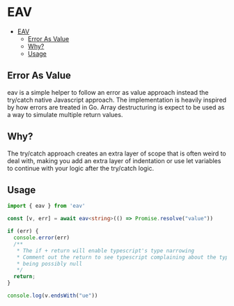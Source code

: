 # EAV

<!--toc:start-->
- [EAV](#eav)
  - [Error As Value](#error-as-value)
  - [Why?](#why)
  - [Usage](#usage)
<!--toc:end-->

## Error As Value

eav is a simple helper to follow an error as value approach instead the try/catch native Javascript approach.
The implementation is heavily inspired by how errors are treated in Go.
Array destructuring is expect to be used as a way to simulate multiple return values.

## Why?

The try/catch approach creates an extra layer of scope that is often weird to deal with, making you add an extra
layer of indentation or use let variables to continue with your logic after the try/catch logic.

## Usage

```Typescript
import { eav } from 'eav'

const [v, err] = await eav<string>(() => Promise.resolve("value"))

if (err) {
  console.error(err)
  /**
   * The if + return will enable typescript's type narrowing
   * Comment out the return to see typescript complaining about the type of `v`
   * being possibly null
   */
  return;
}

console.log(v.endsWith("ue"))
```
